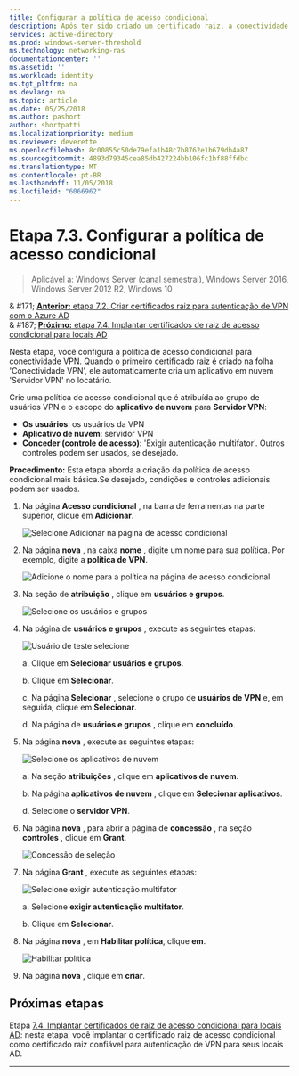 ```yaml
---
title: Configurar a política de acesso condicional
description: Após ter sido criado um certificado raiz, a conectividade VPN' ' aciona a criação do aplicativo de nuvem 'Servidor VPN' no locatário do cliente.
services: active-directory
ms.prod: windows-server-threshold
ms.technology: networking-ras
documentationcenter: ''
ms.assetid: ''
ms.workload: identity
ms.tgt_pltfrm: na
ms.devlang: na
ms.topic: article
ms.date: 05/25/2018
ms.author: pashort
author: shortpatti
ms.localizationpriority: medium
ms.reviewer: deverette
ms.openlocfilehash: 8c00855c50de79efa1b48c7b8762e1b679db4a87
ms.sourcegitcommit: 4893d79345cea85db427224bb106fc1bf88ffdbc
ms.translationtype: MT
ms.contentlocale: pt-BR
ms.lasthandoff: 11/05/2018
ms.locfileid: "6066962"
---
```

# Etapa 7.3. Configurar a política de acesso condicional

>Aplicável a: Windows Server (canal semestral), Windows Server 2016, Windows Server 2012 R2, Windows 10

& #171;  [ **Anterior:** etapa 7.2. Criar certificados raiz para autenticação de VPN com o Azure AD](vpn-create-root-cert-for-vpn-auth-azure-ad.md)<br>
& #187; [ **Próximo:** etapa 7.4. Implantar certificados de raiz de acesso condicional para locais AD](vpn-deploy-cond-access-root-cert-to-on-premise-ad.md)

Nesta etapa, você configura a política de acesso condicional para conectividade VPN. Quando o primeiro certificado raiz é criado na folha 'Conectividade VPN', ele automaticamente cria um aplicativo em nuvem 'Servidor VPN' no locatário. 

Crie uma política de acesso condicional que é atribuída ao grupo de usuários VPN e o escopo do **aplicativo de nuvem** para **Servidor VPN**: 

- **Os usuários**: os usuários da VPN
- **Aplicativo de nuvem**: servidor VPN
- **Conceder (controle de acesso)**: 'Exigir autenticação multifator'. Outros controles podem ser usados, se desejado.

**Procedimento:** Esta etapa aborda a criação da política de acesso condicional mais básica.Se desejado, condições e controles adicionais podem ser usados.


1. Na página **Acesso condicional** , na barra de ferramentas na parte superior, clique em **Adicionar**.

    ![Selecione Adicionar na página de acesso condicional](../../media/Always-On-Vpn/07.png)

2. Na página **nova** , na caixa **nome** , digite um nome para sua política. Por exemplo, digite a **política de VPN**.

    ![Adicione o nome para a política na página de acesso condicional](../../media/Always-On-Vpn/08.png)

3. Na seção de **atribuição** , clique em **usuários e grupos**.

    ![Selecione os usuários e grupos](../../media/Always-On-Vpn/09.png)

4. Na página de **usuários e grupos** , execute as seguintes etapas:

    ![Usuário de teste selecione](../../media/Always-On-Vpn/10.png)

    a. Clique em **Selecionar usuários e grupos**.

    b. Clique em **Selecionar**.

    c. Na página **Selecionar** , selecione o grupo de **usuários de VPN** e, em seguida, clique em **Selecionar**.

    d. Na página de **usuários e grupos** , clique em **concluído**.

5. Na página **nova** , execute as seguintes etapas:

    ![Selecione os aplicativos de nuvem](../../media/Always-On-Vpn/11.png)

    a. Na seção **atribuições** , clique em **aplicativos de nuvem**.

    b. Na página **aplicativos de nuvem** , clique em **Selecionar aplicativos**.

    d. Selecione o **servidor VPN**.

13. Na página **nova** , para abrir a página de **concessão** , na seção **controles** , clique em **Grant**.

    ![Concessão de seleção](../../media/Always-On-Vpn/13.png)

14. Na página **Grant** , execute as seguintes etapas:

    ![Selecione exigir autenticação multifator](../../media/Always-On-Vpn/14.png)

    a. Selecione **exigir autenticação multifator**.

    b. Clique em **Selecionar**.

15. Na página **nova** , em **Habilitar política**, clique **em**.

    ![Habilitar política](../../media/Always-On-Vpn/15.png)

16. Na página **nova** , clique em **criar**.


## Próximas etapas
Etapa [7.4. Implantar certificados de raiz de acesso condicional para locais AD](vpn-deploy-cond-access-root-cert-to-on-premise-ad.md): nesta etapa, você implantar o certificado raiz de acesso condicional como certificado raiz confiável para autenticação de VPN para seus locais AD.

---